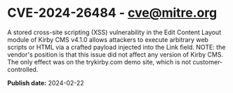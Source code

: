 # CVE-2024-26484 - cve@mitre.org

A stored cross-site scripting (XSS) vulnerability in the Edit Content Layout module of Kirby CMS v4.1.0 allows attackers to execute arbitrary web scripts or HTML via a crafted payload injected into the Link field. NOTE: the vendor's position is that this issue did not affect any version of Kirby CMS. The only effect was on the trykirby.com demo site, which is not customer-controlled.

**Publish date:** 2024-02-22
